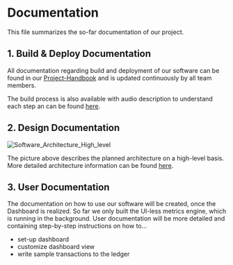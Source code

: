 # Documentation
This file summarizes the so-far documentation of our project.
## 1. Build & Deploy Documentation
All documentation regarding build and deployment of our software can be found in our [Project-Handbook](https://github.com/amosproj/amos2022ss06-idunion-blockchain-dashboard/blob/main/Project-Handbook) and is updated continuously by all team members.

The build process is also available with audio description to understand each step an can be found [here](https://github.com/amosproj/amos2022ss06-idunion-blockchain-dashboard/blob/main/Deliverables/sprint-05/build-process-video-audio.mkv).
## 2. Design Documentation
![Software_Architecture_High_level](https://user-images.githubusercontent.com/73983419/167786311-3a55dbe2-7d1b-4db6-bf9c-58bed1cf2179.jpg)

The picture above describes the planned architecture on a high-level basis. More detailed architecture information can be found [here](https://github.com/amosproj/amos2022ss06-idunion-blockchain-dashboard/blob/main/Documentation/software-architecture.pdf).

## 3. User Documentation
The documentation on how to use our software will be created, once the Dashboard is realized. So far we only built the UI-less metrics engine, which is running in the background. User documentation will be more detailed and containing step-by-step instructions on how to...
* set-up dashboard
* customize dashboard view
* write sample transactions to the ledger
